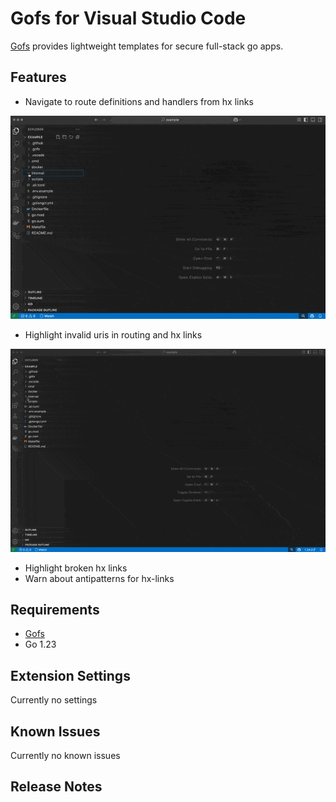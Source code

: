 # Gofs for Visual Studio Code

[Gofs](https://gofs.dev) provides lightweight templates for secure full-stack go apps.

## Features

- Navigate to route definitions and handlers from hx links

![navigation](./img/navigation.gif)

- Highlight invalid uris in routing and hx links

![invalid characters in uri](./img/invalid_uri.gif)

- Highlight broken hx links
- Warn about antipatterns for hx-links

## Requirements

- [Gofs](https://gofs.dev)
- Go 1.23

## Extension Settings

Currently no settings

## Known Issues

Currently no known issues

## Release Notes
